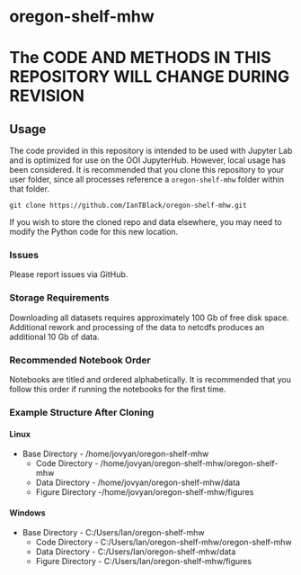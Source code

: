 # oregon-shelf-mhw

# The CODE AND METHODS IN THIS REPOSITORY WILL CHANGE DURING REVISION

## Usage
The code provided in this repository is intended to be used with Jupyter Lab and is optimized for use on the OOI JupyterHub. However, local usage has been considered. It is recommended that you clone this repository to your user folder, since all processes reference a `oregon-shelf-mhw` folder within that folder. 

`git clone https://github.com/IanTBlack/oregon-shelf-mhw.git`

If you wish to store the cloned repo and data elsewhere, you may need to modify the Python code for this new location. 

### Issues
Please report issues via GitHub.

### Storage Requirements
Downloading all datasets requires approximately 100 Gb of free disk space.
Additional rework and processing of the data to netcdfs produces an additional 10 Gb of data.

### Recommended Notebook Order
Notebooks are titled and ordered alphabetically. It is recommended that you follow this order if running the notebooks for the first time.


### Example Structure After Cloning

#### Linux
* Base Directory - /home/jovyan/oregon-shelf-mhw
    * Code Directory - /home/jovyan/oregon-shelf-mhw/oregon-shelf-mhw
    * Data Directory - /home/jovyan/oregon-shelf-mhw/data
    * Figure Directory -/home/jovyan/oregon-shelf-mhw/figures
    
  
#### Windows
* Base Directory - C:/Users/Ian/oregon-shelf-mhw
    * Code Directory - C:/Users/Ian/oregon-shelf-mhw/oregon-shelf-mhw
    * Data Directory - C:/Users/Ian/oregon-shelf-mhw/data
    * Figure Directory - C:/Users/Ian/oregon-shelf-mhw/figures




